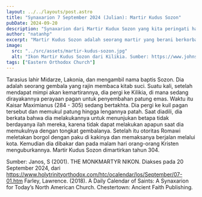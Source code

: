 ```yaml
---
layout: ../../layouts/post.astro
title: "Synaxarion 7 September 2024 (Julian): Martir Kudus Sozon"
pubDate: 2024-09-20
description: "Synaxarion dari Martir Kudux Sozon yang kita peringati hari ini."
author: "natanhp"
excerpt: "Martir Kudus Sozon adalah seorang martir yang berani berkorban untuk menegaskan Allah yang benar dan patut disembah."
image:
  src: "../src/assets/martir-kudus-sozon.jpg"
  alt: "Ikon Martir Kudus Sozon dari Kilikia. Sumber: https://www.johnsanidopoulos.com/2010/09/saint-sozon-martyr-of-cilicia-and.html"
tags: ["Eastern Orthodox Church"]
---
```

Tarasius lahir Midarze, Lakonia, dan mengambil nama baptis Sozon. Dia adalah seorang gembala yang rajin membaca kitab suci. Suatu kali, setelah mendapat mimpi akan kemartirannya, dia pergi ke Kilikia, di mana sedang dirayakannya perayaan pagan untuk penyembahan patung emas. Waktu itu Kaisar Maximianus (284 - 305) sedang bertakhta. Dia pergi ke kuil pagan tersebut dan memukul patung hingga lengannya patah. Saat diadili, dia berkata bahwa dia melakukannya untuk menunjukan betapa tidak berdayanya ilah mereka, karena tidak dapat melakukan apapun saat dia memukulnya dengan tongkat gembalanya. Setelah itu otoritas Romawi meletakan borgol dengan paku di kakinya dan memaksanya berjalan melalui kota. Kemudian dia dibakar dan pada malam hari orang-orang Kristen menguburkannya. Martir Kudus Sozon dimartirkan tahun 304.

Sumber:
Janos, S (2001). THE MONKMARTYR NIKON. Diakses pada 20 September 2024, dari https://www.holytrinityorthodox.com/htc/ocalendar/los/September/07-01.htm
Farley, Lawrence. (2018). A Daily Calendar of Saints: A Synaxarion for Today’s North American Church. Chestertown: Ancient Faith Publishing.
